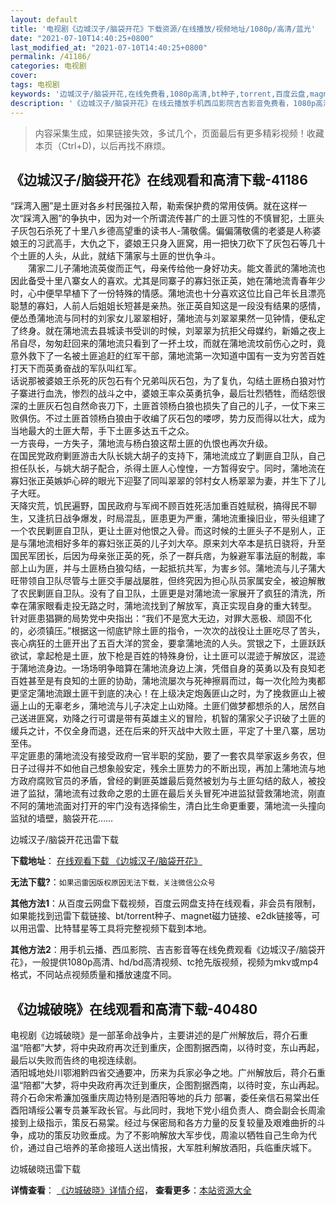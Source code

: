 ```yaml
---
layout: default
title: '电视剧《边城汉子/脑袋开花》下载资源/在线播放/视频地址/1080p/高清/蓝光'
date: "2021-07-10T14:40:25+0800"
last_modified_at: "2021-07-10T14:40:25+0800"
permalink: /41186/
categories: 电视剧
cover:
tags: 电视剧
keywords: '边城汉子/脑袋开花,在线免费看,1080p高清,bt种子,torrent,百度云盘,magnet,磁力链,迅雷下载资源'
description: '《边城汉子/脑袋开花》在线云播放手机西瓜影院吉吉影音免费看，1080p高清bd/hd未删减完整版和tc抢先枪版，mkv/mp4格式，附带bt/torrent种子、magnet/磁力链、百度云盘、网盘资源迅雷下载链接'
---
```


>内容采集生成，如果链接失效，多试几个，页面最后有更多精彩视频！收藏本页（Ctrl+D)，以后再找不麻烦。


## 《边城汉子/脑袋开花》在线观看和高清下载-41186

“踩湾入圈”是土匪对各乡村民强拉入帮，勒索保护费的常用伎俩。就在这样一次&ldquo;踩湾入圈”的争执中，因为对一个所谓流传甚广的土匪习性的不慎冒犯，土匪头子灰包石杀死了十里八乡德高望重的读书人-蒲敬儒。偏偏蒲敬儒的老婆是人称婆娘王的习武高手，大仇之下，婆娘王只身入匪窝，用一把快刀砍下了灰包石等几十个土匪的人头，从此，就结下蒲家与土匪的世仇争斗。<br />　　蒲家二儿子蒲地流英俊而正气，母亲传给他一身好功夫。能文善武的蒲地流也因此备受十里八寨女人的喜欢。尤其是同寨子的寡妇张正英，她在蒲地流青春年少时，心中便早早植下了一份特殊的情感。蒲地流也十分喜欢这位比自己年长且漂亮聪慧的寡妇，人前人后姐姐长短甚是亲热。张正英自知这是一段没有结果的感情，便怂恿蒲地流与同村的刘家女儿翠翠相好，蒲地流与刘翠翠果然一见钟情，便私定了终身。就在蒲地流去县城读书受训的时候，刘翠翠为抗拒父母媒约，新婚之夜上吊自尽，匆匆赶回来的蒲地流只看到了一抔土坟，而就在蒲地流坟前伤心之时，竟意外救下了一名被土匪追赶的红军干部，蒲地流第一次知道中国有一支为穷苦百姓打天下而英勇奋战的军队叫红军。<br />话说那被婆娘王杀死的灰包石有个兄弟叫灰石包，为了复仇，勾结土匪杨白狼对竹子寨进行血洗，惨烈的战斗之中，婆娘王率众英勇抗争，最后壮烈牺牲，而结怨很深的土匪灰石包自然命丧刀下，土匪首领杨白狼也损失了自己的儿子，一仗下来三败俱伤。不过土匪首领杨白狼由于收编了灰石包的喽啰，势力反而得以壮大，成为当地最大的土匪大帮，手下土匪多达五千之众。<br />一方丧母，一方失子，蒲地流与杨白狼这帮土匪的仇恨也再次升级。<br />在国民党政府剿匪游击大队长姚大胡子的支持下，蒲地流成立了剿匪自卫队，自己担任队长，与姚大胡子配合，杀得土匪人心惶惶，一方暂得安宁。同时，蒲地流在寡妇张正英嫉妒心碎的眼光下迎娶了同叫翠翠的邻村女人杨翠翠为妻，并生下了儿子大旺。<br />天降灾荒，饥民遍野，国民政府与军阀不顾百姓死活加重百姓赋税，搞得民不聊生，又逢抗日战争爆发，时局混乱，匪患更为严重，蒲地流重操旧业，带头组建了一个农民剿匪自卫队，更让土匪对他恨之入骨。而这时候的土匪头子不是别人，正是与蒲地流相好多年的寡妇张正英的儿子刘大卒。原来刘大卒本是抗日骁将，升至国民军团长，后因为母亲张正英的死，杀了一群兵痞，为躲避军事法庭的制裁，率部上山为匪，并与土匪杨白狼勾结，一起抵抗共军，为害乡邻。蒲地流与儿子蒲大旺带领自卫队尽管与土匪交手屡战屡胜，但终究因为担心队员家属安全，被迫解散了农民剿匪自卫队。没有了自卫队，土匪更是对蒲地流一家展开了疯狂的清洗，所幸在蒲家眼看走投无路之时，蒲地流找到了解放军，真正实现自身的重大转型。<br />针对匪患猖獗的局势党中央指出：&ldquo;我们不是宽大无边，对罪大恶极、顽固不化的，必须镇压。&rdquo;根据这一彻底铲除土匪的指令，一次次的战役让土匪吃尽了苦头，丧心病狂的土匪开出了五百大洋的赏金，要拿蒲地流的人头。赏银之下，土匪跃跃欲试，拿起枪是土匪，放下枪是百姓的特殊身份，让土匪可以混迹于解放区，混迹于蒲地流身边。一场场明争暗算在蒲地流身边上演，凭借自身的英勇以及有良知老百姓甚至是有良知的土匪的协助，蒲地流屡次与死神擦肩而过，每一次化险为夷都更坚定蒲地流跟土匪干到底的决心！在上级决定炮轰匪山之时，为了挽救匪山上被逼上山的无辜老乡，蒲地流与儿子决定上山劝降。土匪们做梦都想杀的人，居然自己送进匪窝，劝降之行可谓是带有英雄主义的冒险，机智的蒲家父子识破了土匪的缓兵之计，不仅全身而退，还在后来的歼灭战中大败土匪，平定了十里八寨，居功至伟。<br />平定匪患的蒲地流没有接受政府一官半职的奖励，要了一套农具举家返乡务农，但日子过得并不如他自己想象般安定，残余土匪势力的不断出现，再加上蒲地流与地方政府腐败官员的矛盾，曾经的剿匪英雄最后竟然被划为与土匪勾结的敌人，被投进了监狱，蒲地流有过救命之恩的土匪在最后关头冒死冲进监狱营救蒲地流，刚直不阿的蒲地流面对打开的牢门没有选择偷生，清白比生命更重要，蒲地流一头撞向监狱的墙壁，脑袋开花&hellip;…


边城汉子/脑袋开花迅雷下载

**下载地址**： [在线观看下载 《边城汉子/脑袋开花》](https://www.993dy.com//vod-detail-id-11130.html) 


**无法下载?**：`如果迅雷因版权原因无法下载，关注微信公众号 `

**其他方法1**：从百度云网盘下载视频，百度云网盘支持在线观看，非会员有限制，如果能找到迅雷下载链接、bt/torrent种子、magnet磁力链接、e2dk链接等，可以用迅雷、比特彗星等工具将完整视频下载到本地。

**其他方法2**：用手机云播、西瓜影院、吉吉影音等在线免费观看《边城汉子/脑袋开花》，一般提供1080p高清、hd/bd高清视频、tc抢先版视频，视频为mkv或mp4格式，不同站点视频质量和播放速度不同。


## 《边城破晓》在线观看和高清下载-40480

电视剧《边城破晓》是一部革命战争片，主要讲述的是广州解放后，蒋介石重温“陪都”大梦，将中央政府再次迁到重庆，企图割据西南，以待时变，东山再起，最后以失败而告终的电视连续剧。<br />酒阳城地处川鄂湘黔四省交通要冲，历来为兵家必争之地。广州解放后，蒋介石重温“陪都”大梦，将中央政府再次迁到重庆，企图割据西南，以待时变，东山再起。蒋介石命宋希濂加强重庆周边特别是酒阳等地的兵力 部署，委任亲信石易棠出任酉阳靖绥公署专员兼军政长官。与此同时，我地下党小组负责人、商会副会长周渝接到上级指示，策反石易棠。经过与保密局和各方力量的反复较量及艰难曲折的斗争，成功的策反功败垂成。为了不影响解放大军步伐，周渝以牺牲自己生命为代价，通过自己培养的革命接班人送出情报，大军胜利解放酒阳，兵临重庆城下。


边城破晓迅雷下载

**详情查看**： [《边城破晓》详情介绍](/movie/40480/)， **查看更多**：[本站资源大全](/movie/t/all/)

